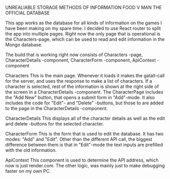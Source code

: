 UNREALIABLE STORAGE METHODS OF INFORMATION
FOOD V MAN
THE OFFICIAL DATABASE

This app works as the database for all kinds of information on the games I have been making on my spare time.
I decided to use React router to split the app into multiple pages. Right now the only page that is operational is the Characters-page, which can be used to read and edit information in the Mongo database.

The build that is working right now consists of
 Characters -page,
 CharacterDetails -component,
 CharacterForm -component,
 ApiContext -component

Characters
 This is the main page. Whenever it loads it makes the gatall-call for the server, and uses the response to make a list of characters.
 If a character is selected, rest of the information is shown at the right side of the screen in a CharacterDetails -component.
 The CharacterPage includes the "Add New" button, that opens a submit form in "Add"-mode. It also includes the code for "Edit"- and "Delete" -buttons, but those to are added to the page in the CharacterDetails -component.

CharacterDetails
 This displays all of the character details as well as the edit and delete -buttons for the selected character.

CharacterForm
 This is the form that is used to edit the database. It has two modes: "Add" and "Edit". Other than the different API call, the biggest difference between them is that in "Edit"-mode the text inputs are prefilled with the old information.

ApiContext
 This component is used to determine the API address, which now is just render.com. The other logic, was mainly just to make debugging faster on my own PC.
